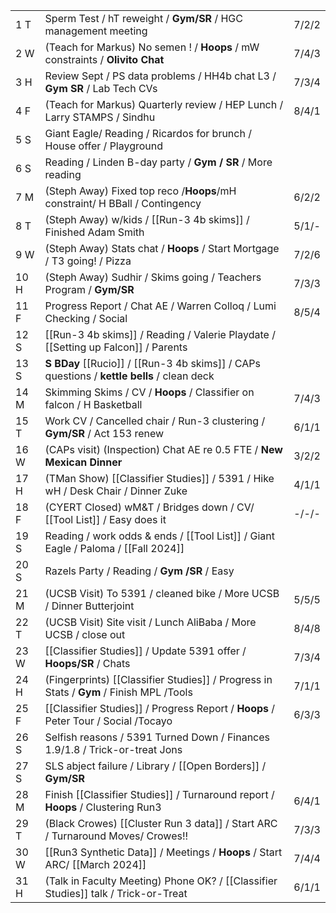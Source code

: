 |      |                                                                                            |       |
| ---- | ------------------------------------------------------------------------------------------ | ----- |
| 1  T | Sperm Test /  hT reweight / **Gym/SR** / HGC management meeting                            | 7/2/2 |
| 2  W | (Teach for Markus) No semen ! / **Hoops** / mW constraints / **Olivito Chat**              | 7/4/3 |
| 3  H | Review Sept / PS data problems / HH4b chat L3 / **Gym SR** / Lab Tech CVs                  | 7/3/4 |
| 4  F | (Teach for Markus) Quarterly review / HEP Lunch / Larry STAMPS / Sindhu                    | 8/4/1 |
| 5  S | Giant Eagle/ Reading / Ricardos for brunch / House offer / Playground                      |       |
| 6  S | Reading / Linden B-day party / **Gym / SR** / More reading                                 |       |
| 7  M | (Steph Away) Fixed top reco /**Hoops**/mH constraint/ H BBall / Contingency                | 6/2/2 |
| 8  T | (Steph Away) w/kids / [[Run-3 4b skims]] / Finished Adam Smith                             | 5/1/- |
| 9  W | (Steph Away) Stats chat / **Hoops** / Start Mortgage / T3 going! / Pizza                   | 7/2/6 |
| 10 H | (Steph Away) Sudhir / Skims going / Teachers Program / **Gym/SR**                          | 7/3/3 |
| 11 F | Progress Report / Chat AE / Warren Colloq / Lumi Checking / Social                         | 8/5/4 |
| 12 S | [[Run-3 4b skims]] / Reading / Valerie Playdate / [[Setting up Falcon]] / Parents          |       |
| 13 S | **S BDay** [[Rucio]] / [[Run-3 4b skims]] / CAPs questions / **kettle bells** / clean deck |       |
| 14 M | Skimming Skims / CV / **Hoops** / Classifier on falcon / H Basketball                      | 7/4/3 |
| 15 T | Work CV / Cancelled chair / Run-3 clustering / **Gym/SR** / Act 153 renew                  | 6/1/1 |
| 16 W | (CAPs visit) (Inspection) Chat AE re 0.5 FTE /  **New Mexican Dinner**                     | 3/2/2 |
| 17 H | (TMan Show) [[Classifier Studies]] / 5391 / Hike wH / Desk Chair / Dinner Zuke             | 4/1/1 |
| 18 F | (CYERT Closed) wM&T / Bridges down / CV/ [[Tool List]] / Easy does it                      | -/-/- |
| 19 S | Reading / work odds & ends / [[Tool List]] / Giant Eagle / Paloma / [[Fall 2024]]          |       |
| 20 S | Razels Party / Reading / **Gym /SR** / Easy                                                |       |
| 21 M | (UCSB Visit) To 5391 / cleaned bike / More UCSB / Dinner Butterjoint                       | 5/5/5 |
| 22 T | (UCSB Visit) Site visit / Lunch AliBaba / More UCSB / close out                            | 8/4/8 |
| 23 W | [[Classifier Studies]] / Update 5391 offer / **Hoops/SR** / Chats                          | 7/3/4 |
| 24 H | (Fingerprints) [[Classifier Studies]] / Progress in Stats / **Gym** / Finish MPL /Tools    | 7/1/1 |
| 25 F | [[Classifier Studies]] / Progress Report / **Hoops** / Peter Tour / Social /Tocayo         | 6/3/3 |
| 26 S | Selfish reasons / 5391 Turned Down / Finances 1.9/1.8 / Trick-or-treat Jons                |       |
| 27 S | SLS abject failure / Library / [[Open Borders]] / **Gym/SR**                               |       |
| 28 M | Finish [[Classifier Studies]] / Turnaround report / **Hoops** / Clustering Run3            | 6/4/1 |
| 29 T | (Black Crowes) [[Cluster Run 3 data]] / Start ARC / Turnaround Moves/ Crowes!!             | 7/3/3 |
| 30 W | [[Run3 Synthetic Data]] / Meetings / **Hoops** / Start ARC/ [[March 2024]]                 | 7/4/4 |
| 31 H | (Talk in Faculty Meeting) Phone OK? / [[Classifier Studies]] talk / Trick-or-Treat         | 6/1/1 |
